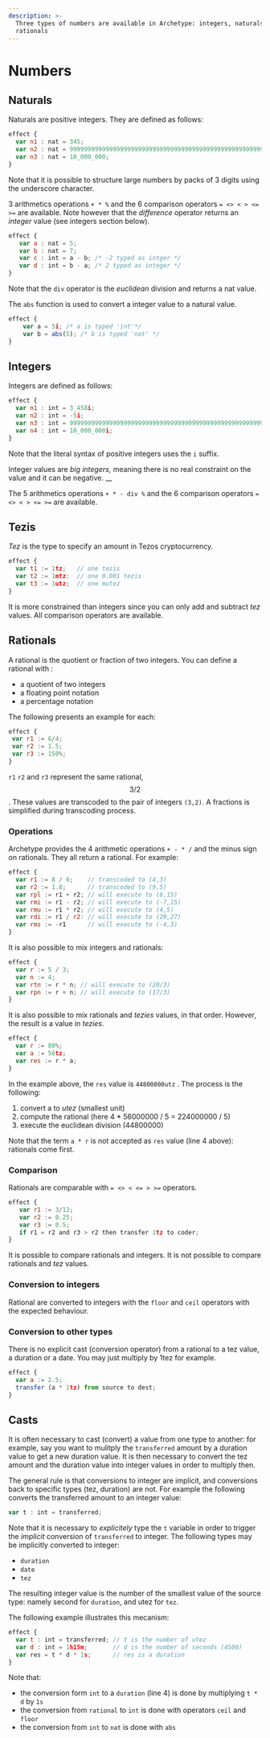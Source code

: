 ```yaml
---
description: >-
  Three types of numbers are available in Archetype: integers, naturals and
  rationals
---
```


# Numbers

## Naturals

Naturals are positive integers. They are defined as follows:

```javascript
effect {
  var n1 : nat = 345;
  var n2 : nat = 9999999999999999999999999999999999999999999999999999999;
  var n3 : nat = 10_000_000;
}
```

Note that it is possible to structure large numbers by packs of 3 digits using the underscore character.

3 arithmetics operations `+ * %` and the 6 comparison operators `= <> < > <= >=` are available. Note however that the _difference_ operator returns an _integer_ value \(see integers section below\).

```javascript
effect {
   var a : nat = 5;
   var b : nat = 7;
   var c : int = a - b; /* -2 typed as intger */
   var d : int = b - a; /* 2 typed as integer */
}
```

Note that the `div` operator is the _euclidean_ division and returns a nat value.

The `abs` function is used to convert a integer value to a natural value.

```javascript
effect {
    var a = 5i; /* a is typed 'int'*/
    var b = abs(5); /* b is typed 'nat' */
}
```

## Integers

Integers are defined as follows:

```javascript
effect {
  var n1 : int = 3_458i;
  var n2 : int = -5i;
  var n3 : int = 99999999999999999999999999999999999999999999999999999999i;
  var n4 : int = 10_000_000i;
}
```

Note that the literal syntax of positive integers uses the `i` suffix.

Integer values are _big integers,_ meaning there is no real constraint on the value and it can be negative. __

The 5 arithmetics operations `+ * - div %` and the 6 comparison operators `= <> < > <= >=` are available.

## Tezis

_Tez_ is the type to specify an amount in Tezos cryptocurrency. 

```javascript
effect {
  var t1 := 1tz;   // one tezis
  var t2 := 1mtz:  // one 0.001 tezis
  var t3 := 1utz;  // one mutez
}
```

It is more constrained than integers since you can only add and subtract _tez_ values. All comparison operators are available.

## Rationals

A rational is the quotient or fraction of two integers. You can define a rational with :

* a quotient of two integers
* a floating point notation
* a percentage notation

The following presents an example for each:

```javascript
effect {
 var r1 := 6/4;   
 var r2 := 1.5;
 var r3 := 150%;
} 
```

`r1` `r2` and `r3` represent the same rational, $$3/2 $$ . These values are  transcoded to the pair of integers `(3,2)`. A fractions is simplified during transcoding process. 

### Operations

Archetype provides the 4 arithmetic operations `+ - * /` and the minus sign on rationals. They all return a rational. For example:

```javascript
effect {
  var r1 := 8 / 6;    // transcoded to (4,3)
  var r2 := 1.8;      // transcoded to (9,5)
  var rpl := r1 + r2; // will execute to (6,15)
  var rmi := r1 - r2; // will execute to (-7,15)
  var rmu := r1 * r2; // will execute to (4,5)
  var rdi := r1 / r2: // will execute to (20,27)
  var rms := -r1      // will execute to (-4,3) 
}
```

It is also possible to mix integers and rationals:

```javascript
effect {
  var r := 5 / 3;
  var n := 4;
  var rtn := r * n; // will execute to (20/3)
  var rpn := r + n; // will execute to (17/3)
}
```

It is also possible to mix rationals and _tezies_ values, in that order. However, the result is a value in _tezies_. 

```javascript
effect {
  var r := 80%;
  var a := 56tz;
  var res := r * a;
}
```

In the example above, the `res` value is `44800000utz` . The process is the following:

1. convert a to _utez_ \(smallest unit\)
2. compute the rational \(here 4 \* 56000000 / 5 = 224000000 / 5\)
3. execute the euclidean division \(44800000\)

Note that the term `a * r`  is not accepted as `res` value \(line 4 above\): rationals come first.

### Comparison

Rationals are comparable with `= <> < <= > >=` operators.

```javascript
effect {
   var r1 := 3/12;
   var r2 := 0.25;
   var r3 := 0.5;
   if r1 = r2 and r3 > r2 then transfer 1tz to coder;
}
```

It is possible to compare rationals and integers. It is not possible to compare rationals and _tez_ values.

### Conversion to integers

Rational are converted to integers with the `floor` and `ceil` operators with the expected behaviour.

### Conversion to other types

There is no explicit cast \(conversion operator\) from a rational to a tez value, a duration or a date. You may just multiply by 1tez for example.

```javascript
effect {
  var a := 2.5;
  transfer (a * 1tz) from source to dest;
}
```

## Casts

It is often necessary to cast \(convert\) a value from one type to another: for example, say you want to mulitply the `transferred` amount by a duration value to get a new duration value. It is then necessary to convert the tez amount and the duration value into integer values in order to multiply then.

The general rule is that conversions to integer are implicit, and conversions back to specific types \(tez, duration\) are not. For example the following converts the transferred amount to an integer value:

```javascript
var t : int = transferred;
```

Note that it is necessary to _explicitely_ type the `t` variable in order to trigger the _implicit_ conversion of `transferred` to integer. The following types may be implicitly converted to integer:

* `duration`
* `date`
* `tez` 

The resulting integer value is the number of the smallest value of the source type: namely second for `duration`, and utez for `tez`.

The following example illustrates this mecanism: 

```javascript
effect {
  var t : int = transferred; // t is the number of utez 
  var d : int = 1h15m;       // d is the number of seconds (4500)
  var res = t * d * 1s;      // res is a duration
}
```

Note that:

* the conversion form `int` to a `duration` \(line 4\) is done by multiplying `t * d` by `1s`
* the conversion from `rational` to `int` is done with operators `ceil` and `floor`
* the conversion from `int` to `nat` is done with `abs`



